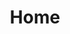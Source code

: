 ---
title: Home
displayOrder: 1
type: page
inNav: false
status: live

longTitle: Uncover Hidden Coffee Gems in Your City
mtagline: Navigate the urban coffee scene like never before. Find, rate, and share your favourite local cafe discoveries with fellow aficionados.

tagline: We want to put local independent cafes on the map
content: Who said that coffee break has to to be mainstream. There are many independent cafes serving great tasting coffee but only few people know about them because those cafes are away from expensive high streets with large footfall. Google and other search engines supposed to help but in digital economy, they prioritise mainstream cafes that pay for advertising. We want to change this. Our mission is to challenge the status quo of monopoly chains and with your help, uncover hidden gems around you.

tagline2: For the love of good coffee
content2: Our guiding principles in the quest for great tasting coffee
---